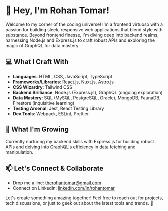 # 🚀 Hey, I'm Rohan Tomar!

Welcome to my corner of the coding universe! I'm a frontend virtuoso with a passion for building sleek, responsive web applications that blend style with substance. Beyond frontend finesse, I'm diving deep into backend realms, harnessing Node.js and Express.js to craft robust APIs and exploring the magic of GraphQL for data mastery.

## 💻 What I Craft With

- **Languages**: HTML, CSS, JavaScript, TypeScript
- **Frameworks/Libraries**: React.js, Nuxt.js, Astro.js
- **CSS Wizardry**: Tailwind CSS
- **Backend Brilliance**: Node.js (Express.js), GraphQL (ongoing exploration)
- **Data Mastery**: SQL (MySQL, PostgreSQL, Oracle), MongoDB, FaunaDB, Firestore (inquisitive learning)
- **Testing Arsenal**: Jest, React Testing Library
- **Dev Tools**: Webpack, ESLint, Prettier

## 🌱 What I'm Growing

Currently nurturing my backend skills with Express.js for building robust APIs and delving into GraphQL's efficiency in data fetching and manipulation.

## 📫 Let's Connect & Collaborate

- Drop me a line: [therohantomar@gmail.com](mailto:therohantomar@gmail.com)
- Connect on LinkedIn: [linkedin.com/in/rohantomar](https://www.linkedin.com/in/therohantomar/)


Let's create something amazing together! Feel free to reach out for projects, tech discussions, or just to geek out about the latest tools and trends. 🌟
